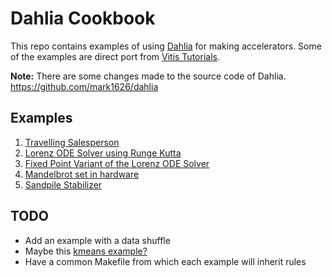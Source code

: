 # Dahlia Cookbook

This repo contains examples of using [Dahlia](https://github.com/cucapra/dahlia) for making accelerators. Some of the examples are direct port from [Vitis Tutorials](https://github.com/Xilinx/Vitis-Tutorials).

**Note:** There are some changes made to the source code of Dahlia. https://github.com/mark1626/dahlia

## Examples

1. [Travelling Salesperson](./travelling-salesperson/README.md)
2. [Lorenz ODE Solver using Runge Kutta](./lorenz/README.md)
3. [Fixed Point Variant of the Lorenz ODE Solver](./lorenz-fp/README.md)
4. [Mandelbrot set in hardware](./mandelbrot/README.md)
5. [Sandpile Stabilizer](./sandpile-stabilizer/README.md)

## TODO

- Add an example with a data shuffle
- Maybe this [kmeans example?](https://github.com/Xilinx/Vitis_Accel_Examples/blob/f61637e9263ecc1be3df34182ea6c53a0ca10447/demo/kmeans/src/krnl_kmeans.cpp)
- Have a common Makefile from which each example will inherit rules

